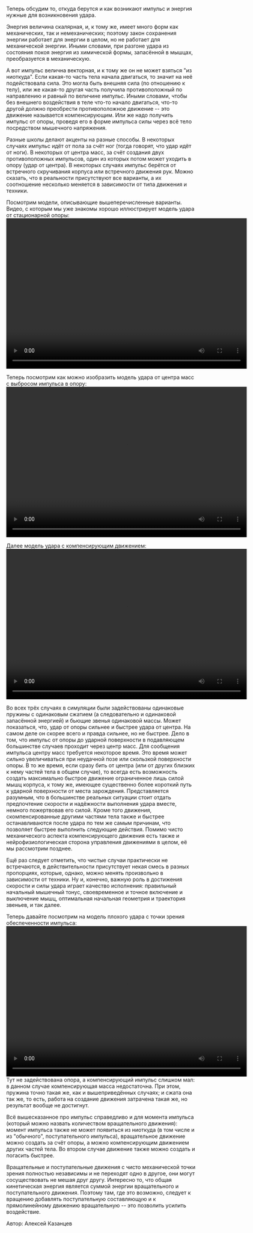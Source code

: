 Теперь обсудим то, откуда берутся и как возникают импульс и энергия нужные для возникновения удара.

Энергия величина скалярная, и, к тому же, имеет много форм как механических, так и немеханических; поэтому закон сохранения энергии работает для энергии в целом, но не работает для механической энергии. Иными словами, при разгоне удара из состояния покоя энергия из химической формы, запасённой в мышцах, преобразуется в механическую.

А вот импульс велична векторная, и к тому же он не может взяться "из ниоткуда". Если какая-то часть тела начала двигаться, то значит на неё подействовала сила. Это могла быть внешняя сила (по отношению к телу), или же какая-то другая часть получила противоположный по направлению и равный по величине импульс. Иными словами, чтобы без внешнего воздействия в теле что-то начало двигаться, что-то другой должно преобрести противоположное движение -- это движение называется компенсирующим. Или же надо получить импульс от опоры, проведя его в форме импульса силы через всё тело посредством мышечного напряжения. 

Разные школы делают акценты на разные способы. В некоторых случаях импульс идёт от пола за счёт ног (тогда говорят, что удар идёт от ноги). В некоторых от центра масс, за счёт создания двух противоположных импульсов, один из которых потом может уходить в опору (удар от центра). В некоторых случаях импульс берётся от встречного скручивания корпуса или встречного движения рук. Можно сказать, что в реальности присутствуют все варианты, а их соотношение несколько меняется в зависимости от типа движения и техники.

Посмотрим модели, описывающие вышеперечисленные варианты.
Видео, с которым мы уже знакомы хорошо иллюстрирует модель удара от стационарной опоры: <video width="640" height="400" controls>
	<source src="../data/kick.mp4" type="video/mp4">
	Ваш браузер не поддерживает видео html5 в формате mp4
</video> 

Теперь посмотрим как можно изобразить модель удара от центра масс с выбросом импульса в опору:
<video width="640" height="400" controls>
	<source src="../data/compensation-good-floor.mp4" type="video/mp4">
	Ваш браузер не поддерживает видео html5 в формате mp4
</video> 

Далее модель удара с компенсирующим движением:
<video width="640" height="400" controls>
	<source src="../data/compensation-good.mp4" type="video/mp4">
	Ваш браузер не поддерживает видео html5 в формате mp4
</video> 

Во всех трёх случаях в симуляции были задействованы одинаковые пружины с одинаковым сжатием (а следовательно и одинаковой запасённой энергией) и бьющие звенья одинаковой массы. Может показаться, что, удар от опоры сильнее и быстрее удара от центра. На самом деле он скорее всего и правда сильнее, но не быстрее. Дело в том, что импульс от опоры до ударной поверхности в подавляющем большинстве случаев проходит через центр масс. Для сообщения импульса центру масс требуется некоторое время. Это время может сильно увеличиваться при неудачной позе или скользкой поверхности опоры. В то же время, если сразу бить от центра (или от других близких к нему частей тела в общем случае), то всегда есть возможность создать максимально быстрое движение ограниченное лишь силой мышц корпуса, к тому же, имеющее существенно более короткий путь к ударной поверхности от места зарождения. Представляется разумным, что в большинстве реальных ситуации стоит отдать предпочтение скорости и надёжности выполнения удара вместе, немного пожертвовав его силой. Кроме того движения, скомпенсированные другими частями тела также и быстрее останавливаются после удара по тем же самым причинам, что позволяет быстрее выполнить следующие действия. Помимо чисто механического аспекта компенсирующего движения есть также и нейрофизиологическая сторона управления движениями в целом, её мы рассмотрим позднее.

Ещё раз следует отметить, что чистые случаи практически не встречаются, в действительности присутствует некая смесь в разных пропорциях, которые, однако, можно менять произвольно в зависимости от техники. Ну и, конечно, важную роль в достижения скорости и силы удара играет качество исполнения: правильный начальный мышечный тонус, своевременное и точное включение и выключение мышц, оптимальная начальная геометрия и траектория звеньев, и так далее.

Теперь давайте посмотрим на модель плохого удара с точки зрения обеспеченности импульса:
<video width="640" height="400" controls>
	<source src="../data/compensation-bad.mp4" type="video/mp4">
	Ваш браузер не поддерживает видео html5 в формате mp4
</video> 
Тут не задействована опора, а компенсирующий импульс слишком мал: в данном случае компенсирующая масса недостаточна. При этом, пружина точно такая же, как и вышеприведённых случаях; и сжата она так же, то есть, работа на создание движения затрачена такая же, но результат вообще не достигнут.

Всё вышесказанное про импульс справедливо и для момента импульса (который можно назвать количеством вращательного движения): момент импульса также не может появиться из ниоткуда (в том числе и из "обычного", поступательного импульса), вращательное движение можно создать за счёт опоры, а можно компенсирующим движением других частей тела. Во втором случае движение также можно создать и погасить быстрее.

Вращательные и поступательные движения с чисто механической точки зрения полностью независимы и не переходят одно в другое, они могут сосуществовать не мешая друг другу.
Интересно то, что общая кинетическая энергия является суммой энергии вращательного и поступательного движения. Поэтому там, где это возможно, следует к вращению добавлять поступательную составляющую и к прямолинейному движению вращательную -- это позволить усилить воздействие.

Автор: Алексей Казанцев
